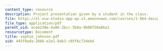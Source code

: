 ```yaml
---
content_type: resource
description: Project presentation given by a student in the class.
file: https://ol-ocw-studio-app-qa.s3.amazonaws.com/courses/1-964-design-for-sustainability-fall-2006/445f0ada2666e2e19ab3c05f6c724eb4_sophie_johnson.pdf
file_type: application/pdf
parent_uid: eceb230e-4a86-2bcc-5b0a-9b00758a86a2
resourcetype: Document
title: sophie_johnson.pdf
uid: 445f0ada-2666-e2e1-9ab3-c05f6c724eb4
---
```

